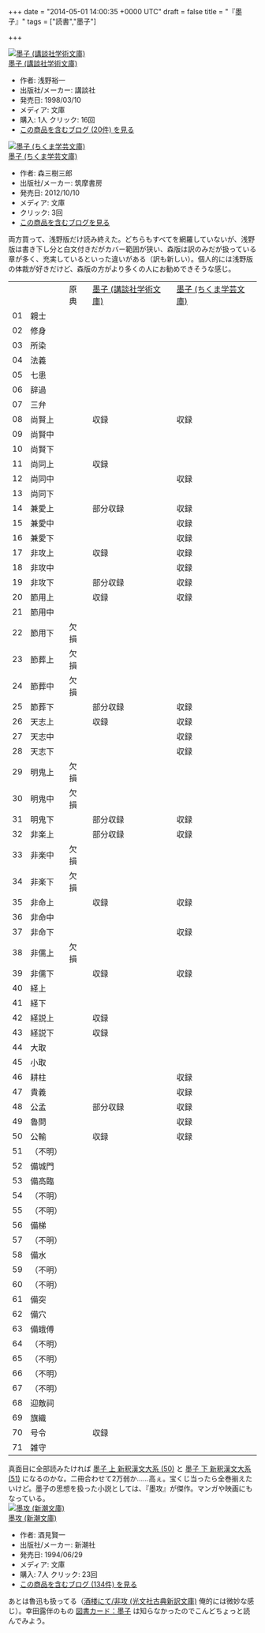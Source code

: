 
+++
date = "2014-05-01 14:00:35 +0000 UTC"
draft = false
title = "『墨子』"
tags = ["読書","墨子"]

+++
<div class="hatena-asin-detail"><a href="http://www.amazon.co.jp/exec/obidos/ASIN/4061593196/bestylesnet-22/"><img src="http://ecx.images-amazon.com/images/I/51ZCWNQCM6L._SL160_.jpg" class="hatena-asin-detail-image" alt="墨子 (講談社学術文庫)" title="墨子 (講談社学術文庫)"/></a><div class="hatena-asin-detail-info"><a href="http://www.amazon.co.jp/exec/obidos/ASIN/4061593196/bestylesnet-22/">墨子 (講談社学術文庫)</a><ul><li><span class="hatena-asin-detail-label">作者:</span> 浅野裕一</li><li><span class="hatena-asin-detail-label">出版社/メーカー:</span> 講談社</li><li><span class="hatena-asin-detail-label">発売日:</span> 1998/03/10</li><li><span class="hatena-asin-detail-label">メディア:</span> 文庫</li><li><span class="hatena-asin-detail-label">購入</span>: 1人 <span class="hatena-asin-detail-label">クリック</span>: 16回</li><li><a href="http://d.hatena.ne.jp/asin/4061593196/bestylesnet-22" target="_blank">この商品を含むブログ (20件) を見る</a></li></ul></div><div class="hatena-asin-detail-foot"></div></div><div class="hatena-asin-detail"><a href="http://www.amazon.co.jp/exec/obidos/ASIN/4480094903/bestylesnet-22/"><img src="http://ecx.images-amazon.com/images/I/51VHoXfDC7L._SL160_.jpg" class="hatena-asin-detail-image" alt="墨子 (ちくま学芸文庫)" title="墨子 (ちくま学芸文庫)"/></a><div class="hatena-asin-detail-info"><a href="http://www.amazon.co.jp/exec/obidos/ASIN/4480094903/bestylesnet-22/">墨子 (ちくま学芸文庫)</a><ul><li><span class="hatena-asin-detail-label">作者:</span> 森三樹三郎</li><li><span class="hatena-asin-detail-label">出版社/メーカー:</span> 筑摩書房</li><li><span class="hatena-asin-detail-label">発売日:</span> 2012/10/10</li><li><span class="hatena-asin-detail-label">メディア:</span> 文庫</li><li> <span class="hatena-asin-detail-label">クリック</span>: 3回</li><li><a href="http://d.hatena.ne.jp/asin/4480094903/bestylesnet-22" target="_blank">この商品を含むブログを見る</a></li></ul></div><div class="hatena-asin-detail-foot"></div></div>両方買って、浅野版だけ読み終えた。どちらもすべてを網羅していないが、浅野版は書き下し分と白文付きだがカバー範囲が狭い、森版は訳のみだが扱っている章が多く、充実しているといった違いがある（訳も新しい）。個人的には浅野版の体裁が好きだけど、森版の方がより多くの人にお勧めできそうな感じ。

<table>
    <tbody><tr>
    <td> </td>
    <td> </td>
    <td> 原典</td>
    <td> <a href="http://d.hatena.ne.jp/asin/4061593196/bestylesnet-22">墨子 (講談社学術文庫)</a></td>
    <td> <a href="http://d.hatena.ne.jp/asin/4480094903/bestylesnet-22">墨子 (ちくま学芸文庫)</a></td>
    </tr>
    <tr>
    <td> 01</td>
    <td> 親士</td>
    <td> </td>
    <td> </td>
    <td> </td>
    </tr>
    <tr>
    <td> 02</td>
    <td> 修身</td>
    <td> </td>
    <td> </td>
    <td> </td>
    </tr>
    <tr>
    <td> 03</td>
    <td> 所染</td>
    <td> </td>
    <td> </td>
    <td> </td>
    </tr>
    <tr>
    <td> 04</td>
    <td> 法義</td>
    <td> </td>
    <td> </td>
    <td> </td>
    </tr>
    <tr>
    <td> 05</td>
    <td> 七患</td>
    <td> </td>
    <td> </td>
    <td> </td>
    </tr>
    <tr>
    <td> 06</td>
    <td> 辞過</td>
    <td> </td>
    <td> </td>
    <td> </td>
    </tr>
    <tr>
    <td> 07</td>
    <td> 三弁</td>
    <td> </td>
    <td> </td>
    <td> </td>
    </tr>
    <tr>
    <td> 08</td>
    <td> 尚賢上</td>
    <td> </td>
    <td> 収録</td>
    <td> 収録</td>
    </tr>
    <tr>
    <td> 09</td>
    <td> 尚賢中</td>
    <td> </td>
    <td> </td>
    <td> </td>
    </tr>
    <tr>
    <td> 10</td>
    <td> 尚賢下</td>
    <td> </td>
    <td> </td>
    <td> </td>
    </tr>
    <tr>
    <td> 11</td>
    <td> 尚同上</td>
    <td> </td>
    <td> 収録</td>
    <td> </td>
    </tr>
    <tr>
    <td> 12</td>
    <td> 尚同中</td>
    <td> </td>
    <td> </td>
    <td> 収録</td>
    </tr>
    <tr>
    <td> 13</td>
    <td> 尚同下</td>
    <td> </td>
    <td> </td>
    <td> </td>
    </tr>
    <tr>
    <td> 14</td>
    <td> 兼愛上</td>
    <td> </td>
    <td> 部分収録</td>
    <td> 収録</td>
    </tr>
    <tr>
    <td> 15</td>
    <td> 兼愛中</td>
    <td> </td>
    <td> </td>
    <td> 収録</td>
    </tr>
    <tr>
    <td> 16</td>
    <td> 兼愛下</td>
    <td> </td>
    <td> </td>
    <td> 収録</td>
    </tr>
    <tr>
    <td> 17</td>
    <td> 非攻上</td>
    <td> </td>
    <td> 収録</td>
    <td> 収録</td>
    </tr>
    <tr>
    <td> 18</td>
    <td> 非攻中</td>
    <td> </td>
    <td> </td>
    <td> 収録</td>
    </tr>
    <tr>
    <td> 19</td>
    <td> 非攻下</td>
    <td> </td>
    <td> 部分収録</td>
    <td> 収録</td>
    </tr>
    <tr>
    <td> 20</td>
    <td> 節用上</td>
    <td> </td>
    <td> 収録</td>
    <td> 収録</td>
    </tr>
    <tr>
    <td> 21</td>
    <td> 節用中</td>
    <td> </td>
    <td> </td>
    <td> </td>
    </tr>
    <tr>
    <td> 22</td>
    <td> 節用下</td>
    <td> 欠損</td>
    <td> </td>
    <td> </td>
    </tr>
    <tr>
    <td> 23</td>
    <td> 節葬上</td>
    <td> 欠損</td>
    <td> </td>
    <td> </td>
    </tr>
    <tr>
    <td> 24</td>
    <td> 節葬中</td>
    <td> 欠損</td>
    <td> </td>
    <td> </td>
    </tr>
    <tr>
    <td> 25</td>
    <td> 節葬下</td>
    <td> </td>
    <td> 部分収録</td>
    <td> 収録</td>
    </tr>
    <tr>
    <td> 26</td>
    <td> 天志上</td>
    <td> </td>
    <td> 収録</td>
    <td> 収録</td>
    </tr>
    <tr>
    <td> 27</td>
    <td> 天志中</td>
    <td> </td>
    <td> </td>
    <td> 収録</td>
    </tr>
    <tr>
    <td> 28</td>
    <td> 天志下</td>
    <td> </td>
    <td> </td>
    <td> 収録</td>
    </tr>
    <tr>
    <td> 29</td>
    <td> 明鬼上</td>
    <td> 欠損</td>
    <td> </td>
    <td> </td>
    </tr>
    <tr>
    <td> 30</td>
    <td> 明鬼中</td>
    <td> 欠損</td>
    <td> </td>
    <td> </td>
    </tr>
    <tr>
    <td> 31</td>
    <td> 明鬼下</td>
    <td> </td>
    <td> 部分収録</td>
    <td> 収録</td>
    </tr>
    <tr>
    <td> 32</td>
    <td> 非楽上</td>
    <td> </td>
    <td> 部分収録</td>
    <td> 収録</td>
    </tr>
    <tr>
    <td> 33</td>
    <td> 非楽中</td>
    <td> 欠損</td>
    <td> </td>
    <td> </td>
    </tr>
    <tr>
    <td> 34</td>
    <td> 非楽下</td>
    <td> 欠損</td>
    <td> </td>
    <td> </td>
    </tr>
    <tr>
    <td> 35</td>
    <td> 非命上</td>
    <td> </td>
    <td> 収録</td>
    <td> 収録</td>
    </tr>
    <tr>
    <td> 36</td>
    <td> 非命中</td>
    <td> </td>
    <td> </td>
    <td> </td>
    </tr>
    <tr>
    <td> 37</td>
    <td> 非命下</td>
    <td> </td>
    <td> </td>
    <td> 収録</td>
    </tr>
    <tr>
    <td> 38</td>
    <td> 非儒上</td>
    <td> 欠損</td>
    <td> </td>
    <td> </td>
    </tr>
    <tr>
    <td> 39</td>
    <td> 非儒下</td>
    <td> </td>
    <td> 収録</td>
    <td> 収録</td>
    </tr>
    <tr>
    <td> 40</td>
    <td> 経上</td>
    <td> </td>
    <td> </td>
    <td> </td>
    </tr>
    <tr>
    <td> 41</td>
    <td> 経下</td>
    <td> </td>
    <td> </td>
    <td> </td>
    </tr>
    <tr>
    <td> 42</td>
    <td> 経説上</td>
    <td> </td>
    <td> 収録</td>
    <td> </td>
    </tr>
    <tr>
    <td> 43</td>
    <td> 経説下</td>
    <td> </td>
    <td> 収録</td>
    <td> </td>
    </tr>
    <tr>
    <td> 44</td>
    <td> 大取</td>
    <td> </td>
    <td> </td>
    <td> </td>
    </tr>
    <tr>
    <td> 45</td>
    <td> 小取</td>
    <td> </td>
    <td> </td>
    <td> </td>
    </tr>
    <tr>
    <td> 46</td>
    <td> 耕柱</td>
    <td> </td>
    <td> </td>
    <td> 収録</td>
    </tr>
    <tr>
    <td> 47</td>
    <td> 貴義</td>
    <td> </td>
    <td> </td>
    <td> 収録</td>
    </tr>
    <tr>
    <td> 48</td>
    <td> 公孟</td>
    <td> </td>
    <td> 部分収録</td>
    <td> 収録</td>
    </tr>
    <tr>
    <td> 49</td>
    <td> 魯問</td>
    <td> </td>
    <td> </td>
    <td> 収録</td>
    </tr>
    <tr>
    <td> 50</td>
    <td> 公輸</td>
    <td> </td>
    <td> 収録</td>
    <td> 収録</td>
    </tr>
    <tr>
    <td> 51</td>
    <td> （不明）</td>
    <td> </td>
    <td> </td>
    <td> </td>
    </tr>
    <tr>
    <td> 52</td>
    <td> 備城門</td>
    <td> </td>
    <td> </td>
    <td> </td>
    </tr>
    <tr>
    <td> 53</td>
    <td> 備高臨</td>
    <td> </td>
    <td> </td>
    <td> </td>
    </tr>
    <tr>
    <td> 54</td>
    <td> （不明）</td>
    <td> </td>
    <td> </td>
    <td> </td>
    </tr>
    <tr>
    <td> 55</td>
    <td> （不明）</td>
    <td> </td>
    <td> </td>
    <td> </td>
    </tr>
    <tr>
    <td> 56</td>
    <td> 備梯</td>
    <td> </td>
    <td> </td>
    <td> </td>
    </tr>
    <tr>
    <td> 57</td>
    <td> （不明）</td>
    <td> </td>
    <td> </td>
    <td> </td>
    </tr>
    <tr>
    <td> 58</td>
    <td> 備水</td>
    <td> </td>
    <td> </td>
    <td> </td>
    </tr>
    <tr>
    <td> 59</td>
    <td> （不明）</td>
    <td> </td>
    <td> </td>
    <td> </td>
    </tr>
    <tr>
    <td> 60</td>
    <td> （不明）</td>
    <td> </td>
    <td> </td>
    <td> </td>
    </tr>
    <tr>
    <td> 61</td>
    <td> 備突</td>
    <td> </td>
    <td> </td>
    <td> </td>
    </tr>
    <tr>
    <td> 62</td>
    <td> 備穴</td>
    <td> </td>
    <td> </td>
    <td> </td>
    </tr>
    <tr>
    <td> 63</td>
    <td> 備蛾傅</td>
    <td> </td>
    <td> </td>
    <td> </td>
    </tr>
    <tr>
    <td> 64</td>
    <td> （不明）</td>
    <td> </td>
    <td> </td>
    <td> </td>
    </tr>
    <tr>
    <td> 65</td>
    <td> （不明）</td>
    <td> </td>
    <td> </td>
    <td> </td>
    </tr>
    <tr>
    <td> 66</td>
    <td> （不明）</td>
    <td> </td>
    <td> </td>
    <td> </td>
    </tr>
    <tr>
    <td> 67</td>
    <td> （不明）</td>
    <td> </td>
    <td> </td>
    <td> </td>
    </tr>
    <tr>
    <td> 68</td>
    <td> 迎敵祠</td>
    <td> </td>
    <td> </td>
    <td> </td>
    </tr>
    <tr>
    <td> 69</td>
    <td> 旗織</td>
    <td> </td>
    <td> </td>
    <td> </td>
    </tr>
    <tr>
    <td> 70</td>
    <td> 号令</td>
    <td> </td>
    <td> 収録</td>
    <td> </td>
    </tr>
    <tr>
    <td> 71</td>
    <td> 雑守</td>
    <td> </td>
    <td> </td>
    <td> </td>
    </tr>
</tbody></table>真面目に全部読みたければ <a href="http://d.hatena.ne.jp/asin/4625570506/bestylesnet-22">墨子 上 新釈漢文大系 (50)</a> と <a href="http://d.hatena.ne.jp/asin/4625570514/bestylesnet-22">墨子 下 新釈漢文大系 (51)</a> になるのかな。二冊合わせて2万弱か……高ぇ。宝くじ当ったら全巻揃えたいけど。墨子の思想を扱った小説としては、『墨攻』が傑作。マンガや映画にもなっている。<div class="hatena-asin-detail"><a href="http://www.amazon.co.jp/exec/obidos/ASIN/4101281122/bestylesnet-22/"><img src="http://ecx.images-amazon.com/images/I/51c76DrCR2L._SL160_.jpg" class="hatena-asin-detail-image" alt="墨攻 (新潮文庫)" title="墨攻 (新潮文庫)"/></a><div class="hatena-asin-detail-info"><a href="http://www.amazon.co.jp/exec/obidos/ASIN/4101281122/bestylesnet-22/">墨攻 (新潮文庫)</a><ul><li><span class="hatena-asin-detail-label">作者:</span> 酒見賢一</li><li><span class="hatena-asin-detail-label">出版社/メーカー:</span> 新潮社</li><li><span class="hatena-asin-detail-label">発売日:</span> 1994/06/29</li><li><span class="hatena-asin-detail-label">メディア:</span> 文庫</li><li><span class="hatena-asin-detail-label">購入</span>: 7人 <span class="hatena-asin-detail-label">クリック</span>: 23回</li><li><a href="http://d.hatena.ne.jp/asin/4101281122/bestylesnet-22" target="_blank">この商品を含むブログ (134件) を見る</a></li></ul></div><div class="hatena-asin-detail-foot"></div></div>あとは魯迅も扱ってる（<a href="http://d.hatena.ne.jp/asin/4334752152/bestylesnet-22">酒楼にて/非攻 (光文社古典新訳文庫)</a> 俺的には微妙な感じ）。幸田露伴のもの <a href="http://www.aozora.gr.jp/cards/000051/card48312.html">図書カード：墨子</a> は知らなかったのでこんどちょっと読んでみよう。


